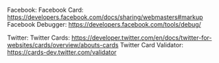 Facebook:
Facebook Card: https://developers.facebook.com/docs/sharing/webmasters#markup
Facebook Debugger: https://developers.facebook.com/tools/debug/

Twitter:
Twitter Cards:
https://developer.twitter.com/en/docs/twitter-for-websites/cards/overview/abouts-cards
Twitter Card Validator: https://cards-dev.twitter.com/validator




